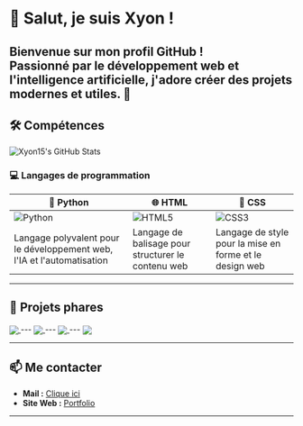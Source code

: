 

# 👋 Salut, je suis Xyon !

Bienvenue sur mon profil GitHub !  
Passionné par le développement web et l'intelligence artificielle, j'adore créer des projets modernes et utiles. 🚀
---

## 🛠️ Compétences

<p>
	<img src="https://github-readme-stats-three-psi-91.vercel.app/api?username=xyon15&theme=dark&show_icons=true&rank_icon=github&include_all_commits=true" alt="Xyon15's GitHub Stats" />
</p>

### 💻 Langages de programmation

<div align="center">

| 🐍 Python | 🌐 HTML | 🎨 CSS |
|------------|----------|---------|
| ![Python](https://img.shields.io/badge/Python-3776AB?style=for-the-badge&logo=python&logoColor=white) | ![HTML5](https://img.shields.io/badge/HTML5-E34F26?style=for-the-badge&logo=html5&logoColor=white) | ![CSS3](https://img.shields.io/badge/CSS3-1572B6?style=for-the-badge&logo=css3&logoColor=white) |
| Langage polyvalent pour le développement web, l'IA et l'automatisation | Langage de balisage pour structurer le contenu web | Langage de style pour la mise en forme et le design web |

</div>

---


## 🌟 Projets phares

<a href="https://github.com/Xyon15/IA-chatbot">
	<img align="center" src="https://github-readme-stats-three-psi-91.vercel.app/api/pin/?username=Xyon15&repo=IA-chatbot&theme=dark" />
</a>
---
<a href="https://github.com/Xyon15/IA-chatbot">
	<img align="center" src="https://github-readme-stats-three-psi-91.vercel.app/api/pin/?username=Xyon15&repo=Hardware-Monitor&theme=dark" />
</a>
---
<a href="https://github.com/Xyon15/IA-chatbot">
	<img align="center" src="https://github-readme-stats-three-psi-91.vercel.app/api/pin/?username=Xyon15&repo=main-website&theme=dark" />
</a>
---
<a href="https://github.com/Xyon15/IA-chatbot">
	<img align="center" src="https://github-readme-stats-three-psi-91.vercel.app/api/pin/?username=Xyon15&repo=bouxon-website&theme=dark" />
</a>

---

## 📫 Me contacter

- **Mail :** [Clique ici](mailto:pereira.lorenao@esh64.fr)
- **Site Web :** [Portfolio](https://xyon.site.elsites.fr/)

---
